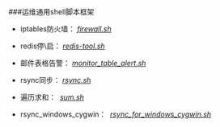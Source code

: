 ###运维通用shell脚本框架


* iptables防火墙：
  [*firewall.sh*](https://github.com/honglongwei/shell-scripts/blob/master/firewall.sh)

* redis停\启：
  [*redis-tool.sh*](https://github.com/honglongwei/shell-scripts/blob/master/redis-tool.sh)

* 邮件表格告警：
  [*monitor_table_alert.sh*](https://github.com/honglongwei/shell-scripts/blob/master/monitor_table_alert.sh)

* rsync同步：
  [*rsync.sh*](https://github.com/honglongwei/shell-scripts/blob/master/rsync.sh)
  
* 遍历求和：
  [*sum.sh*](https://github.com/honglongwei/shell-scripts/blob/master/sum.sh)

* rsync_windows_cygwin：
  [*rsync_for_windows_cygwin.sh*](https://github.com/honglongwei/shell-scripts/blob/master/rsync_for_windows_cygwin.sh)
